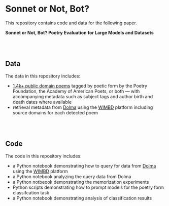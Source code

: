 # Sonnet or Not, Bot?

This repository contains code and data for the following paper.

**Sonnet or Not, Bot? Poetry Evaluation for Large Models and Datasets**

<br><br>

## Data

The data in this repository includes:
- [1.4k+ public domain poems](data/poetry-evaluation_public-domain-poems.csv) tagged by poetic form by the Poetry Foundation, the Academy of American Poets, or both — with accompanying metadata such as subject tags and author birth and death dates where available
- retrieval metadata from [Dolma](https://allenai.github.io/dolma/) using the [WIMBD](https://github.com/allenai/wimbd) platform including source domains for each detected poem

<br><br>

## Code

The code in this repository includes:
- a Python notebook demonstrating how to query for data from [Dolma](https://allenai.github.io/dolma/) using the [WIMBD](https://github.com/allenai/wimbd) platform
- a Python notebook analyzing the query data from Dolma
- a Python notbeook demonstrating the memorization experiments
- Python scripts demonstrating how to prompt models for the poetry form classifcation task
- a Python notebook demonstrating analysis of classification results
